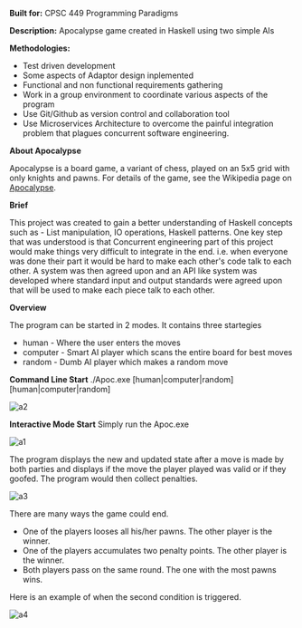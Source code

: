 **Built for:** CPSC 449 Programming Paradigms

**Description:** Apocalypse game created in Haskell using two simple AIs

**Methodologies:**
- Test driven development
- Some aspects of Adaptor design inplemented
- Functional and non functional requirements gathering
- Work in a group environment to coordinate various aspects of the program
- Use Git/Github as version control and collaboration tool
- Use Microservices Architecture to overcome the painful integration problem that plagues concurrent software engineering.

**About Apocalypse**

Apocalypse is a board game, a variant of chess, played on an 5x5 grid with only knights and pawns.  For details of the game, see the Wikipedia page on [Apocalypse](https://en.wikipedia.org/wiki/Apocalypse_(chess_variant)#CITEREFPritchard1994).

**Brief**

This project was created to gain a better understanding of Haskell concepts such as - List manipulation, IO operations, Haskell patterns. One key step that was understood is that Concurrent engineering part of this project would make things very difficult to integrate in the end. i.e. when everyone was done their part it would be hard to make each other's code talk to each other. A system was then agreed upon and an API like system was developed where standard input and output standards were agreed upon that will be used to make each piece talk to each other. 

**Overview**

The program can be started in 2 modes. It contains three startegies
- human - Where the user enters the moves
- computer - Smart AI player which scans the entire board for best moves
- random - Dumb AI player which makes a random move

**Command Line Start** ./Apoc.exe \[human|computer|random\] \[human|computer|random\]

![a2](https://user-images.githubusercontent.com/5299394/29585973-44da3202-8746-11e7-8475-2df747befc75.PNG)

**Interactive Mode Start** Simply run the Apoc.exe

![a1](https://user-images.githubusercontent.com/5299394/29585972-44bbb016-8746-11e7-9fc5-b49a0356380d.PNG)

The program displays the new and updated state after a move is made by both parties and displays if the move the player played was valid or if they goofed. The program would then collect penalties. 

![a3](https://user-images.githubusercontent.com/5299394/29586149-fb99e4e2-8746-11e7-8cc3-90b2e544e265.PNG)

There are many ways the game could end. 
- One of the players looses all his/her pawns.  The other player is the winner. 
- One of the players accumulates two penalty points.  The other player is the winner.
- Both players pass on the same round. The one with the most pawns wins.

Here is an example of when the second condition is triggered. 

![a4](https://user-images.githubusercontent.com/5299394/29586305-7055583e-8747-11e7-86b2-7d5444c70177.PNG)
